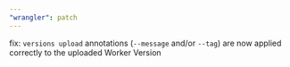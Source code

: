 ```yaml
---
"wrangler": patch
---
```


fix: `versions upload` annotations (`--message` and/or `--tag`) are now applied correctly to the uploaded Worker Version
